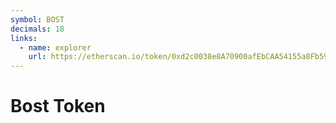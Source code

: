 ```yaml
---
symbol: BOST
decimals: 18
links:
  - name: explorer
    url: https://etherscan.io/token/0xd2c0038e8A70900afEbCAA54155a8Fb590506BfB
---
```


# Bost Token
